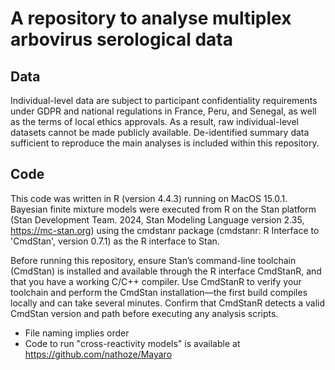 # A repository to analyse multiplex arbovirus serological data

## Data

Individual-level data are subject to participant confidentiality requirements under GDPR and national regulations in France, Peru, and Senegal, as well as the terms of local ethics approvals. As a result, raw individual-level datasets cannot be made publicly available.
De-identified summary data sufficient to reproduce the main analyses is included within this repository.

## Code

This code was written in R (version 4.4.3) running on MacOS 15.0.1. Bayesian finite mixture models were executed from R on the Stan platform (Stan Development Team. 2024, Stan Modeling Language version 2.35, https://mc-stan.org) using the cmdstanr package (cmdstanr: R Interface to 'CmdStan', version 0.7.1) as the R interface to Stan.

Before running this repository, ensure Stan’s command-line toolchain (CmdStan) is installed and available through the R interface CmdStanR, and that you have a working C/C++ compiler. Use CmdStanR to verify your toolchain and perform the CmdStan installation—the first build compiles locally and can take several minutes. Confirm that CmdStanR detects a valid CmdStan version and path before executing any analysis scripts.

* File naming implies order
* Code to run "cross-reactivity models" is available at https://github.com/nathoze/Mayaro

